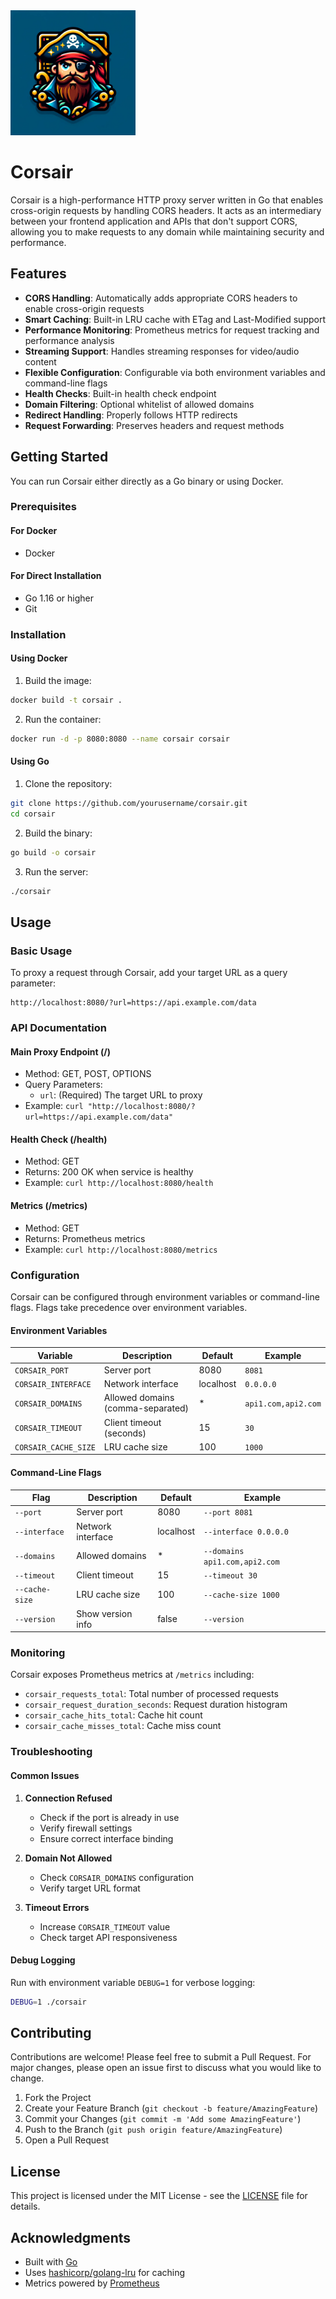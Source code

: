 <img src="logo.png" alt="Logo" width="200"/>

# Corsair

Corsair is a high-performance HTTP proxy server written in Go that enables cross-origin requests by handling CORS headers. It acts as an intermediary between your frontend application and APIs that don't support CORS, allowing you to make requests to any domain while maintaining security and performance.

## Features

- **CORS Handling**: Automatically adds appropriate CORS headers to enable cross-origin requests
- **Smart Caching**: Built-in LRU cache with ETag and Last-Modified support
- **Performance Monitoring**: Prometheus metrics for request tracking and performance analysis
- **Streaming Support**: Handles streaming responses for video/audio content
- **Flexible Configuration**: Configurable via both environment variables and command-line flags
- **Health Checks**: Built-in health check endpoint
- **Domain Filtering**: Optional whitelist of allowed domains
- **Redirect Handling**: Properly follows HTTP redirects
- **Request Forwarding**: Preserves headers and request methods

## Getting Started

You can run Corsair either directly as a Go binary or using Docker.

### Prerequisites

#### For Docker
- Docker

#### For Direct Installation
- Go 1.16 or higher
- Git

### Installation

#### Using Docker

1. Build the image:
```sh
docker build -t corsair .
```

2. Run the container:
```sh
docker run -d -p 8080:8080 --name corsair corsair
```

#### Using Go

1. Clone the repository:
```sh
git clone https://github.com/yourusername/corsair.git
cd corsair
```

2. Build the binary:
```sh
go build -o corsair
```

3. Run the server:
```sh
./corsair
```

## Usage

### Basic Usage

To proxy a request through Corsair, add your target URL as a query parameter:

```
http://localhost:8080/?url=https://api.example.com/data
```

### API Documentation

#### Main Proxy Endpoint (/)
- Method: GET, POST, OPTIONS
- Query Parameters:
  - `url`: (Required) The target URL to proxy
- Example: `curl "http://localhost:8080/?url=https://api.example.com/data"`

#### Health Check (/health)
- Method: GET
- Returns: 200 OK when service is healthy
- Example: `curl http://localhost:8080/health`

#### Metrics (/metrics)
- Method: GET
- Returns: Prometheus metrics
- Example: `curl http://localhost:8080/metrics`

### Configuration

Corsair can be configured through environment variables or command-line flags. Flags take precedence over environment variables.

#### Environment Variables

| Variable | Description | Default | Example |
|----------|-------------|---------|---------|
| `CORSAIR_PORT` | Server port | 8080 | `8081` |
| `CORSAIR_INTERFACE` | Network interface | localhost | `0.0.0.0` |
| `CORSAIR_DOMAINS` | Allowed domains (comma-separated) | * | `api1.com,api2.com` |
| `CORSAIR_TIMEOUT` | Client timeout (seconds) | 15 | `30` |
| `CORSAIR_CACHE_SIZE` | LRU cache size | 100 | `1000` |

#### Command-Line Flags

| Flag | Description | Default | Example |
|------|-------------|---------|---------|
| `--port` | Server port | 8080 | `--port 8081` |
| `--interface` | Network interface | localhost | `--interface 0.0.0.0` |
| `--domains` | Allowed domains | * | `--domains api1.com,api2.com` |
| `--timeout` | Client timeout | 15 | `--timeout 30` |
| `--cache-size` | LRU cache size | 100 | `--cache-size 1000` |
| `--version` | Show version info | false | `--version` |

### Monitoring

Corsair exposes Prometheus metrics at `/metrics` including:

- `corsair_requests_total`: Total number of processed requests
- `corsair_request_duration_seconds`: Request duration histogram
- `corsair_cache_hits_total`: Cache hit count
- `corsair_cache_misses_total`: Cache miss count

### Troubleshooting

#### Common Issues

1. **Connection Refused**
   - Check if the port is already in use
   - Verify firewall settings
   - Ensure correct interface binding

2. **Domain Not Allowed**
   - Check `CORSAIR_DOMAINS` configuration
   - Verify target URL format

3. **Timeout Errors**
   - Increase `CORSAIR_TIMEOUT` value
   - Check target API responsiveness

#### Debug Logging

Run with environment variable `DEBUG=1` for verbose logging:

```sh
DEBUG=1 ./corsair
```

## Contributing

Contributions are welcome! Please feel free to submit a Pull Request. For major changes, please open an issue first to discuss what you would like to change.

1. Fork the Project
2. Create your Feature Branch (`git checkout -b feature/AmazingFeature`)
3. Commit your Changes (`git commit -m 'Add some AmazingFeature'`)
4. Push to the Branch (`git push origin feature/AmazingFeature`)
5. Open a Pull Request

## License

This project is licensed under the MIT License - see the [LICENSE](LICENSE) file for details.

## Acknowledgments

- Built with [Go](https://golang.org/)
- Uses [hashicorp/golang-lru](https://github.com/hashicorp/golang-lru) for caching
- Metrics powered by [Prometheus](https://prometheus.io/)
